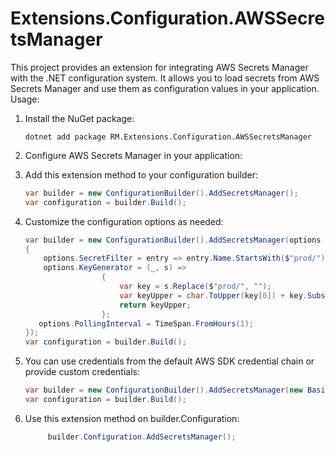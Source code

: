 # Extensions.Configuration.AWSSecretsManager

This project provides an extension for integrating AWS Secrets Manager with the .NET configuration system. It allows you to load secrets from AWS Secrets Manager and use them as configuration values in your application.
Usage:

1. Install the NuGet package:
   ```
   dotnet add package RM.Extensions.Configuration.AWSSecretsManager
   ```
2. Configure AWS Secrets Manager in your application:

3. Add this extension method to your configuration builder:
   ```csharp
   var builder = new ConfigurationBuilder().AddSecretsManager();
   var configuration = builder.Build();
   ```
4. Customize the configuration options as needed:
   ```csharp
   var builder = new ConfigurationBuilder().AddSecretsManager(options =>
   {
	   options.SecretFilter = entry => entry.Name.StartsWith($"prod/");
       options.KeyGenerator = (_, s) =>
                    {
                        var key = s.Replace($"prod/", "");
                        var keyUpper = char.ToUpper(key[0]) + key.Substring(1);
                        return keyUpper;
                    };
      options.PollingInterval = TimeSpan.FromHours(1);
   });
   var configuration = builder.Build();
   ```
5. You can use credentials from the default AWS SDK credential chain or provide custom credentials:
   ```csharp
   var builder = new ConfigurationBuilder().AddSecretsManager(new BasicAWSCredentials("your-access-key", "your-secret-key"), RegionEndpoint.USEast1;);
   var configuration = builder.Build();
   ```

6. Use this extension method on builder.Configuration:
   ```csharp
        builder.Configuration.AddSecretsManager();
   ```